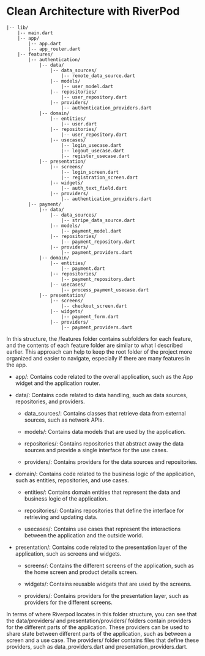 # Clean Architecture with RiverPod

~~~
|-- lib/
    |-- main.dart
    |-- app/
        |-- app.dart
        |-- app_router.dart
    |-- features/
        |-- authentication/
            |-- data/
                |-- data_sources/
                    |-- remote_data_source.dart
                |-- models/
                    |-- user_model.dart
                |-- repositories/
                    |-- user_repository.dart
                |-- providers/
                    |-- authentication_providers.dart
            |-- domain/
                |-- entities/
                    |-- user.dart
                |-- repositories/
                    |-- user_repository.dart
                |-- usecases/
                    |-- login_usecase.dart
                    |-- logout_usecase.dart
                    |-- register_usecase.dart
            |-- presentation/
                |-- screens/
                    |-- login_screen.dart
                    |-- registration_screen.dart
                |-- widgets/
                    |-- auth_text_field.dart
                |-- providers/
                    |-- authentication_providers.dart
        |-- payment/
            |-- data/
                |-- data_sources/
                    |-- stripe_data_source.dart
                |-- models/
                    |-- payment_model.dart
                |-- repositories/
                    |-- payment_repository.dart
                |-- providers/
                    |-- payment_providers.dart
            |-- domain/
                |-- entities/
                    |-- payment.dart
                |-- repositories/
                    |-- payment_repository.dart
                |-- usecases/
                    |-- process_payment_usecase.dart
            |-- presentation/
                |-- screens/
                    |-- checkout_screen.dart
                |-- widgets/
                    |-- payment_form.dart
                |-- providers/
                    |-- payment_providers.dart

~~~


In this structure, the /features folder contains subfolders for each feature, and the contents of each feature folder are similar to what I described earlier. This approach can help to keep the root folder of the project more organized and easier to navigate, especially if there are many features in the app.


- app/: Contains code related to the overall application, such as the App widget and the application router.

- data/: Contains code related to data handling, such as data sources, repositories, and providers.

  - data_sources/: Contains classes that retrieve data from external sources, such as network APIs.

  - models/: Contains data models that are used by the application.

  - repositories/: Contains repositories that abstract away the data sources and provide a single interface for the use cases.

  - providers/: Contains providers for the data sources and repositories.

- domain/: Contains code related to the business logic of the application, such as entities, repositories, and use cases.

  - entities/: Contains domain entities that represent the data and business logic of the application.

  - repositories/: Contains repositories that define the interface for retrieving and updating data.

  - usecases/: Contains use cases that represent the interactions between the application and the outside world.

- presentation/: Contains code related to the presentation layer of the application, such as screens and widgets.

  - screens/: Contains the different screens of the application, such as the home screen and product details screen.

  - widgets/: Contains reusable widgets that are used by the screens.

  - providers/: Contains providers for the presentation layer, such as providers for the different screens.

In terms of where Riverpod locates in this folder structure, you can see that the data/providers/ and presentation/providers/ folders contain providers for the different parts of the application. These providers can be used to share state between different parts of the application, such as between a screen and a use case. The providers/ folder contains files that define these providers, such as data_providers.dart and presentation_providers.dart.
